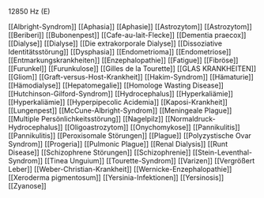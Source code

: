 12850 Hz (E)

[[Albright-Syndrom]]
[[Aphasia]]
[[Aphasie]]
[[Astrozytom]]
[[Astrozytom]]
[[Beriberi]]
[[Bubonenpest]]
[[Cafe-au-lait-Flecke]]
[[Dementia praecox]]
[[Dialyse]]
[[Dialyse]]
[[Die extrakorporale Dialyse]]
[[Dissoziative Identitätsstörung]]
[[Dysphasia]]
[[Endometrioma]]
[[Endometriose]]
[[Entmarkungskrankheiten]]
[[Enzephalopathie]]
[[Fatigue]]
[[Fibröse]]
[[Furunkel]]
[[Furunkulose]]
[[Gilles de la Tourette]]
[[GLAS KRANKHEITEN]]
[[Gliom]]
[[Graft-versus-Host-Krankheit]]
[[Hakim-Syndrom]]
[[Hämaturie]]
[[Hämodialyse]]
[[Hepatomegalie]]
[[Homologe Wasting Disease]]
[[Hutchinson-Gilford-Syndrom]]
[[Hydrocephalus]]
[[Hyperkaliämie]]
[[Hyperkaliämie]]
[[Hyperpipecolic Acidemia]]
[[Kaposi-Krankheit]]
[[Lungenpest]]
[[McCune-Albright-Syndrom]]
[[Meningeale Plague]]
[[Multiple Persönlichkeitsstörung]]
[[Nagelpilz]]
[[Normaldruck-Hydrocephalus]]
[[Oligoastrozytom]]
[[Onychomykose]]
[[Pannikulitis]]
[[Pannikulitis]]
[[Peroxisomale Störungen]]
[[Plague]]
[[Polyzystische Ovar Syndrom]]
[[Progeria]]
[[Pulmonic Plague]]
[[Renal Dialysis]]
[[Runt Disease]]
[[Schizophrene Störungen]]
[[Schizophrenie]]
[[Stein-Leventhal-Syndrom]]
[[Tinea Unguium]]
[[Tourette-Syndrom]]
[[Varizen]]
[[Vergrößert Leber]]
[[Weber-Christian-Krankheit]]
[[Wernicke-Enzephalopathie]]
[[Xeroderma pigmentosum]]
[[Yersinia-Infektionen]]
[[Yersinosis]]
[[Zyanose]]